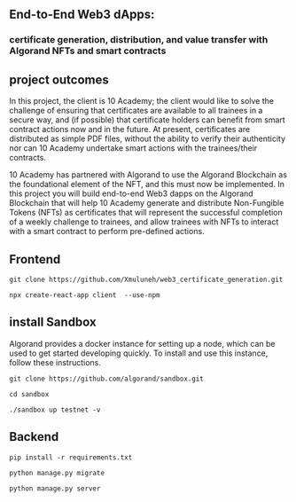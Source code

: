 ## End-to-End Web3 dApps:

### certificate generation, distribution, and value transfer with Algorand NFTs and smart contracts

## project outcomes 

In this project, the client is 10 Academy; the client would like to solve the challenge of ensuring that certificates are available to all trainees in a secure way, and (if possible) that certificate holders can benefit from smart contract actions now and in the future. At present, certificates are distributed as simple PDF files, without the ability to verify their authenticity nor can 10 Academy undertake smart actions with the trainees/their contracts.

10 Academy has partnered with Algorand to use the Algorand Blockchain as the foundational element of the NFT, and this must now be implemented. In this project you will build end-to-end Web3 dapps on the Algorand Blockchain that will help 10 Academy generate and distribute Non-Fungible Tokens (NFTs) as certificates that will represent the successful completion of a weekly challenge to trainees, and allow trainees with NFTs to interact with a smart contract to perform pre-defined actions.

## Frontend

`git clone https://github.com/Xmuluneh/web3_certificate_generation.git `

`npx create-react-app client  --use-npm`

## install Sandbox

Algorand provides a docker instance for setting up a node, which can be used to get started developing quickly. To install and use this instance, follow these instructions.​

`git clone https://github.com/algorand/sandbox.git`

`cd sandbox`

`./sandbox up testnet -v`

## Backend 
`pip install -r requirements.txt `

`python manage.py migrate`

`python manage.py server`
